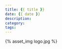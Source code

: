 ```yaml
---
title: {{ title }}
date: {{ date }}
description:
category:
tags:
---
```


{% asset_img logo.jpg %}

<!-- more -->
